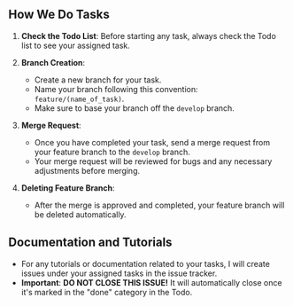 ## How We Do Tasks

1. **Check the Todo List**: Before starting any task, always check the Todo list to see your assigned task.

2. **Branch Creation**: 
   - Create a new branch for your task. 
   - Name your branch following this convention: `feature/(name_of_task)`.
   - Make sure to base your branch off the `develop` branch.

3. **Merge Request**:
   - Once you have completed your task, send a merge request from your feature branch to the `develop` branch.
   - Your merge request will be reviewed for bugs and any necessary adjustments before merging.

4. **Deleting Feature Branch**:
   - After the merge is approved and completed, your feature branch will be deleted automatically.

## Documentation and Tutorials
- For any tutorials or documentation related to your tasks, I will create issues under your assigned tasks in the issue tracker.
- **Important**: **DO NOT CLOSE THIS ISSUE!** It will automatically close once it's marked in the "done" category in the Todo.
